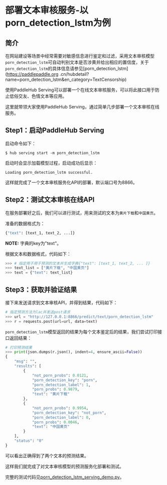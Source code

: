 # 部署文本审核服务-以porn_detection_lstm为例
## 简介
在网站建设等场景中经常需要对敏感信息进行鉴定和过滤，采用文本审核模型`porn_detection_lstm`可自动判别文本是否涉黄并给出相应的置信度，关于`porn_detection_lstm`的具体信息请参见[porn_detection_lstm](https://paddlepaddle.org
.cn/hubdetail?name=porn_detection_lstm&en_category=TextCensorship)

使用PaddleHub Serving可以部署一个在线文本审核服务，可以将此接口用于防止低俗交友、色情文本等应用。

这里就带领大家使用PaddleHub Serving，通过简单几步部署一个文本审核在线服务。

## Step1：启动PaddleHub Serving
启动命令如下：
```shell
$ hub serving start -m porn_detection_lstm  
```
启动时会显示加载模型过程，启动成功后显示：
```shell
Loading porn_detection_lstm successful.
```
这样就完成了一个文本审核服务化API的部署，默认端口号为8866。

## Step2：测试文本审核在线API
在服务部署好之后，我们可以进行测试，用来测试的文本为`黄片下载`和`中国黄页`。

准备的数据格式为：
```python
{"text": [text_1, text_2, ...]}  
```
**NOTE:** 字典的key为"text"。

根据文本和数据格式，代码如下：
```python
>>> # 指定用于用于预测的文本并生成字典{"text": [text_1, text_2, ... ]}
>>> text_list = ["黄片下载", "中国黄页"]
>>> text = {"text": text_list}
```
## Step3：获取并验证结果
接下来发送请求到文本审核API，并得到结果，代码如下：
```python
# 指定预测方法为lac并发送post请求
>>> url = "http://127.0.0.1:8866/predict/text/porn_detection_lstm"
>>> r = requests.post(url=url, data=text)
```
`porn_detection_lstm`模型返回的结果为每个文本鉴定后的结果，我们尝试打印接口返回结果：
```python
# 打印预测结果
>>> print(json.dumps(r.json(), indent=4, ensure_ascii=False))
{
    "msg": "",
    "results": [
        {
            "not_porn_probs": 0.0121,
            "porn_detection_key": "porn",
            "porn_detection_label": 1,
            "porn_probs": 0.9879,
            "text": "黄片下载"
        },
        {
            "not_porn_probs": 0.9954,
            "porn_detection_key": "not_porn",
            "porn_detection_label": 0,
            "porn_probs": 0.0046,
            "text": "中国黄页"
        }
    ],
    "status": "0"
}
```
可以看出正确得到了两个文本的预测结果。

这样我们就完成了对文本审核模型的预测服务化部署和测试。

完整的测试代码见[porn_detection_lstm_serving_demo.py](porn_detection_lstm_serving_demo.py)。
